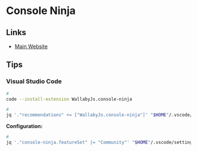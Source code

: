 # Console Ninja

## Links

- [Main Website](https://console-ninja.com)

## Tips

### Visual Studio Code

```sh
#
code --install-extension WallabyJs.console-ninja

#
jq '."recommendations" += ["WallabyJs.console-ninja"]' "$HOME"/.vscode/extensions.json | sponge "$HOME"/.vscode/extensions.json
```

**Configuration:**

```sh
#
jq '."console-ninja.featureSet" |= "Community"' "$HOME"/.vscode/settings.json | sponge "$HOME"/.vscode/settings.json
```

